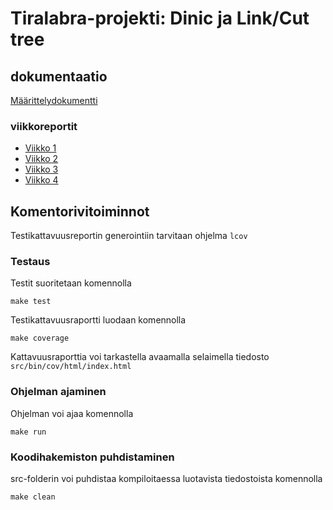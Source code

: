 # Tiralabra-projekti: Dinic ja Link/Cut tree
## dokumentaatio
[Määrittelydokumentti](https://github.com/anroysko/tiralabra/blob/master/doc/maarittely.md)
### viikkoreportit
* [Viikko 1](https://github.com/anroysko/tiralabra/blob/master/doc/weekly_reports/week1.md)
* [Viikko 2](https://github.com/anroysko/tiralabra/blob/master/doc/weekly_reports/week2.md)
* [Viikko 3](https://github.com/anroysko/tiralabra/blob/master/doc/weekly_reports/week3.md)
* [Viikko 4](https://github.com/anroysko/tiralabra/blob/master/doc/weekly_reports/week4.md)

## Komentorivitoiminnot
Testikattavuusreportin generointiin tarvitaan ohjelma `lcov`
### Testaus
Testit suoritetaan komennolla
```
make test
```
Testikattavuusraportti luodaan komennolla
```
make coverage
```
Kattavuusraporttia voi tarkastella avaamalla selaimella tiedosto `src/bin/cov/html/index.html`
### Ohjelman ajaminen
Ohjelman voi ajaa komennolla
```
make run
```
### Koodihakemiston puhdistaminen
src-folderin voi puhdistaa kompiloitaessa luotavista tiedostoista komennolla
```
make clean
```
